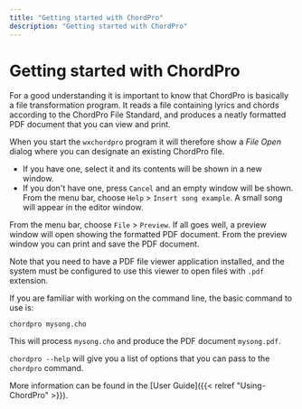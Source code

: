 ```yaml
---
title: "Getting started with ChordPro"
description: "Getting started with ChordPro"
---
```


# Getting started with ChordPro

For a good understanding it is important to know that ChordPro is basically a file transformation program. It reads a file containing lyrics and chords according to the ChordPro File Standard, and produces a neatly formatted PDF document that you can view and print.

When you start the `wxchordpro` program it will therefore show a _File Open_ dialog where you can designate an existing ChordPro file.

* If you have one, select it and its contents will be shown in a new window.
* If you don't have one, press `Cancel` and an empty window will be shown. From the menu bar, choose `Help` > `Insert song example`. A small song will appear in the editor window.

From the menu bar, choose `File` > `Preview`. If all goes well, a preview window will open showing the formatted PDF document. From the preview window you can print and save the PDF document.

Note that you need to have a PDF file viewer application installed, and the system must be configured to use this viewer to open files with `.pdf` extension.

If you are familiar with working on the command line, the basic command to use is:

`chordpro mysong.cho`

This will process `mysong.cho` and produce the PDF document `mysong.pdf`.

`chordpro --help` will give you a list of options that you can pass to the `chordpro` command.

More information can be found in the [User Guide]({{< relref "Using-ChordPro" >}}).